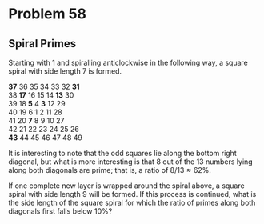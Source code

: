 # Problem 58
## Spiral Primes

Starting with $1$ and spiralling anticlockwise in the following way, a square spiral with side length $7$ is formed.

<span class="red"><b>37</b></span> 36 35 34 33 32 <span class="red"><b>31</b></span><br>
38 <span class="red"><b>17</b></span> 16 15 14 <span class="red"><b>13</b></span> 30<br>
39 18 <span class="red"> <b>5</b></span>  4 <span class="red"> <b>3</b></span> 12 29<br>
40 19  6  1  2 11 28<br>
41 20 <span class="red"> <b>7</b></span>  8  9 10 27<br>
42 21 22 23 24 25 26<br><span class="red"><b>43</b></span> 44 45 46 47 48 49

It is interesting to note that the odd squares lie along the bottom right diagonal, but what is more interesting is that $8$ out of the $13$ numbers lying along both diagonals are prime; that is, a ratio of $8/13 \approx 62\%$.

If one complete new layer is wrapped around the spiral above, a square spiral with side length $9$ will be formed. If this process is continued, what is the side length of the square spiral for which the ratio of primes along both diagonals first falls below $10\%$?